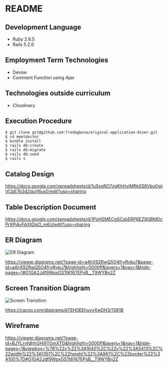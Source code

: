 # README

## Development Language

* Ruby 2.6.5
* Rails 5.2.6

## Employment Term Technologies

* Devise
* Comment Function using Ajax

## Technologies outside curriculum

* Cloudinary

## Execution Procedure

```
$ git clone git@github.com:fredagbona/original-application-diver.git
$ cd meetdoctor
$ bundle install
$ rails db:create
$ rails db:migrate
$ rails db:seed
$ rails s
```



## Catalog Design

<https://docs.google.com/spreadsheets/d/1uSsgRO7zgKhHyiMRk0S8Vbu0gijVCbE7b342duV6us0/edit?usp=sharing>

## Table Description Document

<https://docs.google.com/spreadsheets/d/1PzHSMECgSCsbERP6EZ9GBMDcPrXPjAvFAXIGIsO_m6U/edit?usp=sharing>

## ER Diagram

![ER Diagram](https://user-images.githubusercontent.com/67292489/137630609-670b2311-6620-4282-8b2a-c06419ce9020.png)


<https://viewer.diagrams.net/?page-id=a4hX92RwQ5O4fryRvku7&page-id=a4hX92RwQ5O4fryRvku7&highlight=0000ff&layers=1&nav=1&hide-pages=1#G1GA2Jdf9WpxGSTt6167EPsB__T9WYBn2Z>

## Screen Transition Diagram

![Screen Transition](https://user-images.githubusercontent.com/67292489/137590588-5f6b18f5-35e0-42bb-a536-407e85b006ff.png)

<https://cacoo.com/diagrams/kTEH0EEhuvyXwDH3/1381B>

## Wireframe

<https://viewer.diagrams.net/?page-id=BJYLrvfdhhGHj9TGmXTG&highlight=0000ff&layers=1&nav=1&hide-pages=1&viewbox=%7B%22x%22%3A1640%2C%22y%22%3A5413%2C%22width%22%3A1351%2C%22height%22%3A961%2C%22border%22%3A100%7D#G1GA2Jdf9WpxGSTt6167EPsB__T9WYBn2Z>